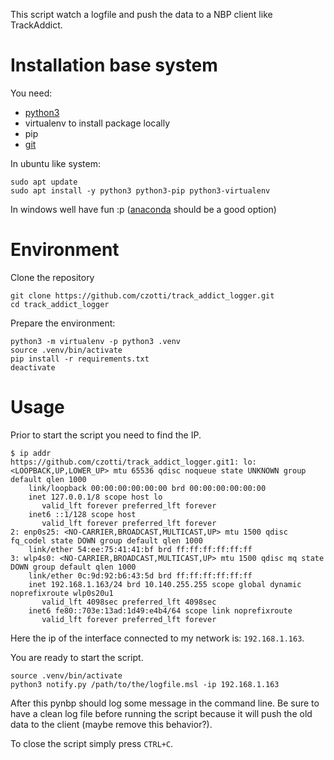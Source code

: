 This script watch a logfile and push the data to a NBP client like TrackAddict.

# Installation base system
You need:
- [python3](https://www.python.org/download/releases/3.0/)
- virtualenv to install package locally
- pip
- [git](https://git-scm.com/)

In ubuntu like system:
```
sudo apt update
sudo apt install -y python3 python3-pip python3-virtualenv
```

In windows well have fun :p ([anaconda](https://www.anaconda.com/distribution/) should be a good option)

# Environment
Clone the repository
```
git clone https://github.com/czotti/track_addict_logger.git
cd track_addict_logger
```

Prepare the environment:
```
python3 -m virtualenv -p python3 .venv
source .venv/bin/activate
pip install -r requirements.txt
deactivate
```

# Usage
Prior to start the script you need to find the IP.
```
$ ip addr
https://github.com/czotti/track_addict_logger.git1: lo: <LOOPBACK,UP,LOWER_UP> mtu 65536 qdisc noqueue state UNKNOWN group default qlen 1000
    link/loopback 00:00:00:00:00:00 brd 00:00:00:00:00:00
    inet 127.0.0.1/8 scope host lo
       valid_lft forever preferred_lft forever
    inet6 ::1/128 scope host
       valid_lft forever preferred_lft forever
2: enp0s25: <NO-CARRIER,BROADCAST,MULTICAST,UP> mtu 1500 qdisc fq_codel state DOWN group default qlen 1000
    link/ether 54:ee:75:41:41:bf brd ff:ff:ff:ff:ff:ff
3: wlp4s0: <NO-CARRIER,BROADCAST,MULTICAST,UP> mtu 1500 qdisc mq state DOWN group default qlen 1000
    link/ether 0c:9d:92:b6:43:5d brd ff:ff:ff:ff:ff:ff
    inet 192.168.1.163/24 brd 10.140.255.255 scope global dynamic noprefixroute wlp0s20u1
       valid_lft 4098sec preferred_lft 4098sec
    inet6 fe80::703e:13ad:1d49:e4b4/64 scope link noprefixroute
       valid_lft forever preferred_lft forever
```

Here the ip of the interface connected to my network is: `192.168.1.163`.

You are ready to start the script.
```
source .venv/bin/activate
python3 notify.py /path/to/the/logfile.msl -ip 192.168.1.163 
```

After this pynbp should log some message in the command line.
Be sure to have a clean log file before running the script because it will push the old data to the client (maybe remove this behavior?).

To close the script simply press `CTRL+C`.